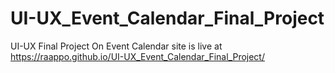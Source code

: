 # UI-UX_Event_Calendar_Final_Project
UI-UX Final Project On Event Calendar site is live at https://raappo.github.io/UI-UX_Event_Calendar_Final_Project/
